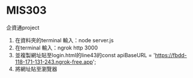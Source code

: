 # MIS303
企資通project

1. 在資料夾的terminal 輸入：node server.js
2. 在terminal 輸入：ngrok http 3000
3. 並複製網址貼至login.html的line43的const apiBaseURL = 'https://fbdd-118-171-131-243.ngrok-free.app';
4. 將網址貼至瀏覽器
